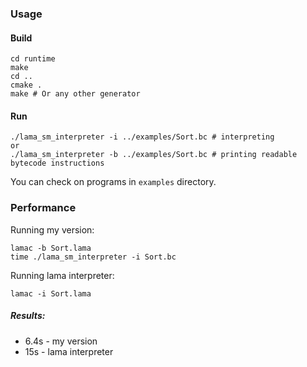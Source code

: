 ### Usage

#### Build
```
cd runtime 
make
cd ..
cmake .
make # Or any other generator
```

#### Run

```
./lama_sm_interpreter -i ../examples/Sort.bc # interpreting
or 
./lama_sm_interpreter -b ../examples/Sort.bc # printing readable bytecode instructions
```

You can check on programs in `examples` directory. 

### Performance

Running my version:
```
lamac -b Sort.lama
time ./lama_sm_interpreter -i Sort.bc
```

Running lama interpreter:
```
lamac -i Sort.lama
```

##### Results:
* 6.4s - my version
* 15s - lama interpreter